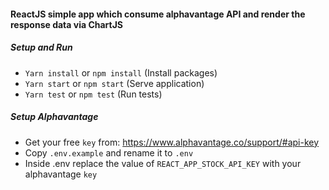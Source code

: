 #### ReactJS simple app which consume alphavantage API and render the response data via ChartJS

##### Setup and Run
-   ```Yarn install``` or ```npm install``` (Install packages)
-   ```Yarn start``` or ```npm start``` (Serve application)
-   ```Yarn test``` or ```npm test``` (Run tests)

##### Setup Alphavantage
-   Get your free ```key``` from: https://www.alphavantage.co/support/#api-key
-   Copy ```.env.example``` and rename it to ```.env```
-   Inside .env replace the value of ```REACT_APP_STOCK_API_KEY``` with your alphavantage ```key```
